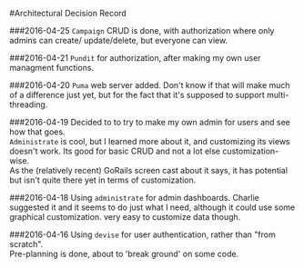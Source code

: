 #Architectural Decision Record

###2016-04-25
`Campaign` CRUD is done, with authorization where only admins can create/
update/delete, but everyone can view.  

###2016-04-21
`Pundit` for authorization, after making my own user managment functions.

###2016-04-20
`Puma` web server added.  Don't know if that will make much of a difference
just yet, but for the fact that it's supposed to support multi-threading.

###2016-04-19
Decided to to try to make my own admin for users and see how that goes.  
`Administrate` is cool, but I learned more about it, and customizing its views
doesn't work. Its good for basic CRUD and not a lot else customization-wise.  
As the (relatively recent) GoRails screen cast about it says, it has potential
but isn't quite there yet in terms of customization.

###2016-04-18
Using `administrate` for admin dashboards.  Charlie suggested it and it seems
to do just what I need, although it could use some graphical customization.
very easy to customize data though.

###2016-04-16
Using `devise` for user authentication, rather than "from scratch".  
Pre-planning is done, about to 'break ground' on some code.
